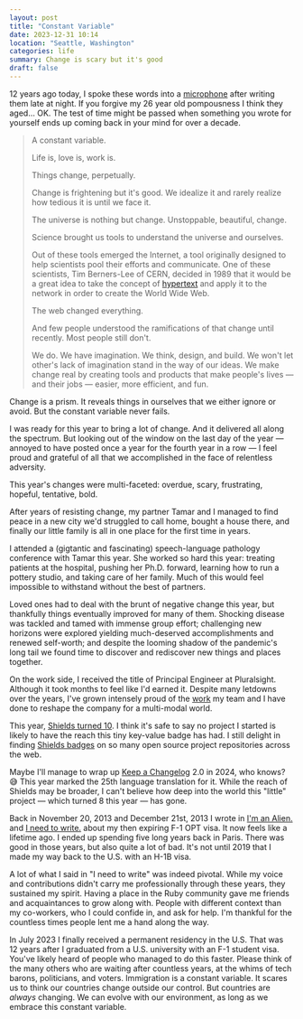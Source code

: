 ```yaml
---
layout: post
title: "Constant Variable"
date: 2023-12-31 10:14
location: "Seattle, Washington"
categories: life
summary: Change is scary but it's good
draft: false
---
```


12 years ago today, I spoke these words into a [microphone][3] after writing them late at night. If you forgive my 26 year old pompousness I think they aged... OK. The test of time might be passed when something you wrote for yourself ends up coming back in your mind for over a decade.  

> A constant variable. 
> 
> Life is, love is, work is. 
> 
> Things change, perpetually.
> 
> Change is frightening but it's good. We idealize it and rarely realize how tedious it is until we face it.
> 
> The universe is nothing but change. Unstoppable, beautiful, change.
> 
> Science brought us tools to understand the universe and ourselves.
> 
> Out of these tools emerged the Internet, a tool originally designed to help scientists pool their efforts and communicate. 
> One of these scientists, Tim Berners-Lee of CERN, decided in 1989 that it would be a great idea to take the concept of [hypertext][ht] and apply it to the network in order to create the World Wide Web. 
> 
> The web changed everything. 
> 
> And few people understood the ramifications of that change until recently. Most people still don't. 
> 
> We do. We have imagination.
> We think, design, and build. 
> We won't let other's lack of imagination stand in the way of our ideas.
> We make change real by creating tools and products that make people's lives — and their jobs — easier, more efficient, and fun. 

Change is a prism. It reveals things in ourselves that we either ignore or avoid. But the constant variable never fails.

I was ready for this year to bring a lot of change. And it delivered all along the spectrum. But looking out of the window on the last day of the year — annoyed to have posted once a year for the fourth year in a row — I feel proud and grateful of all that we accomplished in the face of relentless adversity. 

This year's changes were multi-faceted: overdue, scary, frustrating, hopeful, tentative, bold.

After years of resisting change, my partner Tamar and I managed to find peace in a 
new city we'd struggled to call home, bought a house there, and finally 
our little family is all in one place for the first time in years.

I attended a (gigtantic and fascinating) speech-language pathology conference 
with Tamar this year. She worked so hard this year: treating patients at the hospital,
pushing her Ph.D. forward, learning how to run a pottery studio, and taking 
care of her family. Much of this would feel impossible to withstand 
without the best of partners. 

Loved ones had to deal with the brunt of negative change this year, but 
thankfully things eventually improved for many of them. Shocking disease was tackled 
and tamed with immense group effort; challenging new horizons were explored yielding 
much-deserved accomplishments and renewed self-worth; and despite the looming 
shadow of the pandemic's long tail we found time to discover and rediscover new things 
and places together.

On the work side, I received the title of Principal Engineer at Pluralsight. Although it took months to feel like I'd earned it. Despite many letdowns over the years, I've grown intensely proud of the [work][4] my team and I have done to reshape the company for a multi-modal world. 

This year, [Shields turned 10][5]. I think it's safe to say no project I started is likely to have the reach this tiny key-value badge has had. I still delight in finding [Shields badges][6] on so many open source project repositories across the web. 

Maybe I'll manage to wrap up [Keep a Changelog][7] 2.0 in 2024, who knows? 😅 
This year marked the 25th language translation for it. While the reach of Shields may be broader, I can't believe how deep into the world this "little" project — which turned 8 this year — has gone. 

Back in November 20, 2013 and December 21st, 2013 I wrote in [I'm an Alien.][1] and [I need to write.][2] about my then expiring F-1 OPT visa. It now feels like a lifetime ago. I ended up spending five long years back in Paris. There was good in those years, but also quite a lot of bad. It's not until 2019 that I made my way back to the U.S. with an H-1B visa. 

A lot of what I said in "I need to write" was indeed pivotal. While my voice and contributions didn't carry me professionally through these years, they sustained my spirit. Having a place in the Ruby community gave me friends and acquaintances to grow along with. People with different context than my co-workers, who I could confide in, and ask for help. I'm thankful for the countless times people lent me a hand along the way. 

In July 2023 I finally received a permanent residency in the U.S. That was 12 years after I graduated from a U.S. university with an F-1 student visa. You've likely heard of people who managed to do this faster. Please think of the many others who are waiting after countless years, at the whims of tech barons, politicians, and voters. Immigration is a constant variable. It scares us to think our countries change outside our control. But countries are *always* changing. We can evolve with our environment, as long as we embrace this constant variable. 

[1]: https://olivierlacan.com/posts/i-am-an-alien/
[2]: https://olivierlacan.com/posts/i-need-to-write/
[3]: https://soundcloud.com/olivierlacan/a-constant-variable
[4]: https://olivierlacan.com/work/pluralsight/
[5]: https://github.com/badges/shields/discussions/8867
[6]: https://shields.io
[7]: https://keepachangelog.com/
[ht]: https://en.wikipedia.org/wiki/Hypertext